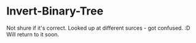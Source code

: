 # Invert-Binary-Tree
Not shure if it's correct.
Looked up at different surces - got confused. :D
Will return to it soon.
